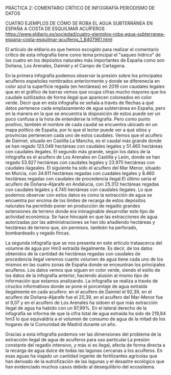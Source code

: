 PRÁCTICA 2: COMENTARIO CRÍTICO DE INFOGRAFÍA PERIODISMO DE DATOS

CUATRO EJEMPLOS DE CÓMO SE ROBA EL AGUA SUBTERRÁNEA EN ESPAÑA A COSTA DE ESQUILMAR ACUÍFEROS https://www.eldiario.es/sociedad/cuatro-ejemplos-roba-agua-subterranea-espana-costa-esquilmar-acuiferos_1_8407961.html

El artículo de eldiario.es que hemos escogido para realizar el comentario crítico de esta infografía tiene como tema principal el "saqueo hídrico" de los cuatro en los depósitos naturales más importantes de España como son Doñana, Los Arenales, Daimiel y el Campo de Cartagena.

En la primera infografía podemos observar la presión sobre los principales acuíferos españoles nombrados anteriormente y donde se diferenecia en color azul la superficie regada (en hectáreas) en 2019 con caudales legales que en el gráfico de barras vemos que ocupa cifras mucho mayores que los caudale sutilizados de forma ilegal que aparecen coloreados en color verde. Decir que en esta infografía se señala a través de flechas a qué datos pertenece cada emplazamiento de agua subterránea en España, pero en la manera en la que se encuentra la disposición de estos puede ser un poco confusa a la hora de entenderse la infografía. Pero como punto positivo, también el nombre de cada caudal se encuentra ubicado en un mapa político de España, por lo que el lector puede ver a qué sitios y provincias pertenecen cada uno de estos caudales. Vemos que el acuífero de Daimiel, situado en Castilla La Mancha, es el caudal más grande donde se han regado 123.049 hectáreas con caudales legales y 51.465 hectáreas con caudales ilegales. El segundo más grande, según los datos de la infografía es el acuífero de Los Arenales en Castilla y León, donde se han regado 53.927 hectáreas con caudales legales y 23.975 hectáreas con caudales ilageales. El siguiente ha sido el acuífero del Mar Menor, situado en Murcia, con 34.611 hectáreas regadas con cuadales legales y 8.460 hectáreas regadas con caudales de procedencia ilegal.El último sería el acuífero de Doñana-Aljarafe en Andalucía, con 25.312 hectáreas regadas con caudales legales y 4.745 hectáreas con caudales ilegales. Lo que podemos observar con estos datos es como la extracción de agua se encuentra por encima de los límites de recarga de estos depósitos naturales ha permitido poner en producción de regadío grandes extensiones de terreno donde era inimaginable desarrollar este tipo de actividad económica. Se hace hincapié en que las extracciones de agua autorizadas por las administraciones se han ido añadiendo hectáreas y hectáreas de terreno que, sin permisos. también ha perforado, bombardeado y regado fincas.

La segunda infografía que se nos presenta en este artículo trataacerca del volumne de agua por Hm3 extraída ilegalmente. Es decir, de los datos obtenidos de la cantidad de hectáreas regadas con caudales de procedencia ilegal veremos cuanto volumen de agua tiene cada uno de los mismos en las cuatro zonas de España donde se enceuntran los principales acuíferos. Los datos vemos que siguen en color verde, siendo el estilo de los datos de la infografía anterior, haciendo alusión al mismo tipo de información que estamos analizando. La infografía se realiza a través de círuclos informativos donde se pone el porcentaje de agua extraída ilegalmente en cada acuífero: en el acuífero de Daimiel el 92,39, en el acuífero de Doñana-Aljarafe fue el 20,39, en el acuífero del Mar-Menor fue el 9,07 y en el acuífero de Los Arenales ha sidoen el que más extracción ilegal de agua ha habido con un 97,99%. En el lateral derecho de la infografía se informa de que la cifra total de agua extraída ha sido de 219,84 hm3 lo que equivaldría a el volumen de consumo de agua de la mitad de los hogares de la Comunidad de Madrid durante un año.

Gracias a esta infografía podemos ver las dimensiones del problema de la extracción ilegal de agua de acuíferos para uso particular.La presión constante del regadío intensivo, y más si es ilegal, afecta de forma directa a la recarga de agua dulce de todas las lagunas cercanas a los acuíferos. En esas aguas ha viajado un cantidad ingente de fertilizantes agrícolas que han derivado de la eutrofización de las lagunas y el desastre ecológico que han evidenciado muchos casos debido al desequilibrio del ecossitema.
